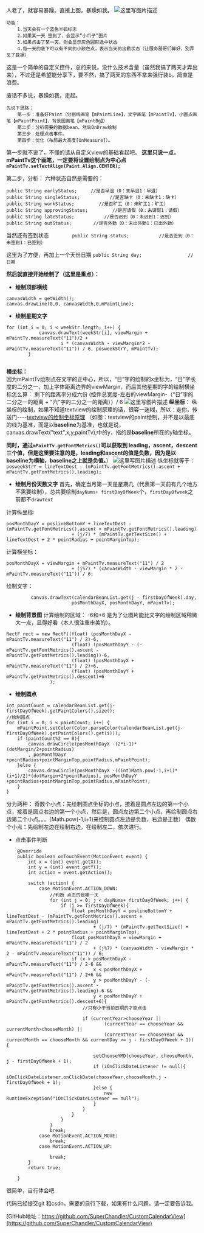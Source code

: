 人老了，就容易暴躁。直接上图，暴躁如我。
![这里写图片描述](http://img.blog.csdn.net/20170526150408989?watermark/2/text/aHR0cDovL2Jsb2cuY3Nkbi5uZXQvc2luYXRfMjY3MTA3MDE=/font/5a6L5L2T/fontsize/400/fill/I0JBQkFCMA==/dissolve/70/gravity/SouthEast)

```
功能：
	1.当天会有一个蓝色半弧标志
	2.如果某一天 签到了，会显示“小爪子”图片
	3.如果点击了某一天，则会显示灰色圆形选中状态
	4.每一天的底下可以有不同的小颜色点，表示当天的出勤状态（让服务器哥们算好，别弄叉了数据）
```

这是一个简单的自定义控件，总的来说，没什么技术含量（虽然我搞了两天才弄出来），不过还是希望能分享下，要不然，搞了两天的东西不拿来强行装b，简直是浪费。

废话不多说，暴躁如我，走起。

```
先说下思路：
	第一步：准备好Paint（分割线画笔【mPaintLine】，文字画笔【mPaintTv】，小圆点画笔【mPaintPoint】，背景图画笔【mPaintBg】）
	第二步：分析需要的数据bean，然后OnDraw绘制
	第三步：处理点击事件。
	第四步：优化（布局最大高度[OnMeasure]）。
```
第一步就不说了，不懂的请从自定义view的基础看起吧。
**这里只说一点，mPaintTv这个画笔，一定要将设置绘制点为中心点`  mPaintTv.setTextAlign(Paint.Align.CENTER);`**

第二步，分析：
六种状态自然是需要的：

```
public String earlyStatus;     //是否早退（0：未早退1：早退）
public String singleStatus;           //是否缺卡（0：未缺卡1：缺卡）
public String workStatus;         //是否旷工（0：未旷工1：旷工）
public String approvingStatus;         //是否请假（0：未请假1：请假）
public String lateStatus;           //是否迟到（0：未迟到1：迟到）
public String outStatus;        //是否外勤（0：未出外勤1：已出外勤）
```
当然还有签到状态  `        public String status;           //是否签到（0：未签到1：已签到）`

这里为了方便，再加上一个天份日期  `public String day;                 //日期`

**然后就直接开始绘制了（这里是重点）：**

 - **绘制顶部横线**
```
canvasWidth = getWidth();
canvas.drawLine(0,0, canvasWidth,0,mPaintLine);
```
 - **绘制星期文字**

```
for (int i = 0; i < weekStr.length; i++) {
            canvas.drawText(weekStr[i], viewMargin + mPaintTv.measureText("11")/2 +
                    i * (canvasWidth - viewMargin*2 - mPaintTv.measureText("11")) / 6, posweekStrY, mPaintTv);
        }
        
```
**横坐标：**        
因为mPaintTv绘制点在文字的正中心，所以，“日”字的绘制的x坐标为，“日”字长度的二分之一，加上字体距离边界的viewMargin，而后其他星期的字的绘制横坐标怎么算： 
	剩下的距离平分成六份
	(控件总宽度-左右的viewMargin-（“日”字的二分之一的距离 + "六"字的二分之一的距离））/ 6
	![这里写图片描述](http://img.blog.csdn.net/20170526161618322?watermark/2/text/aHR0cDovL2Jsb2cuY3Nkbi5uZXQvc2luYXRfMjY3MTA3MDE=/font/5a6L5L2T/fontsize/400/fill/I0JBQkFCMA==/dissolve/70/gravity/SouthEast)
**纵坐标：**
纵坐标的绘制，如果不知道textview的绘制原理的话，很容一迷糊，所以：走你，传送门----[textview的绘制坐标原理](http://blog.csdn.net/sinat_26710701/article/details/70184252)
（如图：textview的paint绘制，并不是以最底的线为基准，而是以**baseline**为基准，也就是说，
canvas.drawText("text",x,y,paintTv);中的y，指的是**baseline**所在的y轴坐标。

**同时，通过`mPaintTv.getFontMetrics()`可以获取到 leading，ascent，descent 三个值，但是这里要注意的是，leading和ascent的值是负数，因为是以baseline为横轴，baseline之上就是负值。**）
![这里写图片描述](http://img.blog.csdn.net/20170526162038048?watermark/2/text/aHR0cDovL2Jsb2cuY3Nkbi5uZXQvc2luYXRfMjY3MTA3MDE=/font/5a6L5L2T/fontsize/400/fill/I0JBQkFCMA==/dissolve/70/gravity/SouthEast)
纵坐标就等于： 
`posweekStrY = lineTextDest - (mPaintTv.getFontMetrics().ascent + mPaintTv.getFontMetrics().leading);`
 
  - **绘制月份天数文字**
首先，确定当月第一天是星期几（代表第一天前有几个地方不需要绘制），总共要绘制`dayNums+ firstDayOfWeek`个，`firstDayOfweek`之前都不`drawText`

计算纵坐标:

```
posMonthDayY = poslineBottomY + lineTextDest - (mPaintTv.getFontMetrics().ascent + mPaintTv.getFontMetrics().leading)
                        + (j/7) * (mPaintTv.getTextSize() + lineTextDest + 2 * pointRadius + pointMarginTop);
```
计算横坐标：

```
posMonthDayX = viewMargin + mPaintTv.measureText("11") / 2
                        + (j%7) * (canvasWidth - viewMargin * 2 - mPaintTv.measureText("11")) / 6;
```
绘制文字：

```
         canvas.drawText(calendarBeanList.get(j - firstDayOfWeek).day,
                        posMonthDayX, posMonthDayY, mPaintTv);
```

- **绘制背景图** 
计算绘制的区域：
-6和+6 是为了让图片能比文字的绘制区域稍微大一点，显得好看（本人很注重审美的）。
```
RectF rect = new RectF((float) (posMonthDayX - mPaintTv.measureText("11") / 2)-6,
                        (float) (posMonthDayY - (-mPaintTv.getFontMetrics().ascent - mPaintTv.getFontMetrics().leading))-6,
                        (float) (posMonthDayX + mPaintTv.measureText("11") / 2)+6,
                        (float) (posMonthDayY + mPaintTv.getFontMetrics().descent)+6
                );
```
- **绘制圆点**

```
int paintCount = calendarBeanList.get(j-firstDayOfWeek).getPaintColors().size();
//绘制圆点
for (int i = 0; i < paintCount; i++) {
	mPaintPoint.setColor(Color.parseColor(calendarBeanList.get(j-firstDayOfWeek).getPaintColors().get(i)));
    if (paintCount%2 == 0){
	    canvas.drawCircle(posMonthDayX -(2*i-1)*(dotMargin/2+pointRadius)
        , posMonthDayY +pointRadius+pointMarginTop,pointRadius,mPaintPoint);
    }else {
        canvas.drawCircle(posMonthDayX -((int)Math.pow(-1,i+1)*(i+1)/2)*(dotMargin+2*pointRadius), posMonthDayY +pointRadius+pointMarginTop,pointRadius,mPaintPoint);
    }
}
```
分为两种：
奇数个小点：先绘制圆点坐标的小点，接着是圆点左边的第一个小点，接着是圆点右边的第一个小点，然后是，圆点左边第二个小点，再绘制圆点右边第二个小点。。。（Math.pow(-1,i+1)来控制圆点左边是负数，右边是正数）
偶数个小点：先绘制左边在绘制右边，在绘制左二，依次进行。

- 点击事件判断

```
    @Override
    public boolean onTouchEvent(MotionEvent event) {
        int x = (int) event.getX();
        int y = (int) event.getY();
        int action = event.getAction();

        switch (action) {
            case MotionEvent.ACTION_DOWN:
                //判断 点击的是哪一天
                for (int j = 0; j < dayNums+ firstDayOfWeek; j++) {
                    if (j >= firstDayOfWeek){
                        float posMonthDayY = poslineBottomY + lineTextDest - (mPaintTv.getFontMetrics().ascent + mPaintTv.getFontMetrics().leading)
                                + (j/7) * (mPaintTv.getTextSize() + lineTextDest + 2 * pointRadius + pointMarginTop);
                        float posMonthDayX = viewMargin + mPaintTv.measureText("11") / 2
                                + (j%7) * (canvasWidth - viewMargin * 2 - mPaintTv.measureText("11")) / 6;
                        if (x > posMonthDayX - mPaintTv.measureText("11") / 2-6 &&
                                x < posMonthDayX + mPaintTv.measureText("11") / 2+6 &&
                                y > posMonthDayY - (-mPaintTv.getFontMetrics().ascent - mPaintTv.getFontMetrics().leading)-6 &&
                                y < posMonthDayY + mPaintTv.getFontMetrics().descent+6){
                            //只有小于当前日期的才能点击

                            if (currentYear>chooseYear ||
                                    (currentYear == chooseYear && currentMonth>chooseMonth) ||
                                    (currentYear == chooseYear && currentMonth == chooseMonth && currentDay >= j - firstDayOfWeek + 1)) {

                                setChooseYMD(chooseYear, chooseMonth, j - firstDayOfWeek + 1);
                                if (iOnClickDateListener != null){
                                    iOnClickDateListener.onClickDate(chooseYear,chooseMonth,j - firstDayOfWeek + 1);
                                }else {
                                    new RuntimeException("iOnClickDateListener == null");
                                }
                            }
                        }
                    }
                }
                break;
            case MotionEvent.ACTION_MOVE:
                break;
            case MotionEvent.ACTION_UP:

                break;
        }
        return true;

    }
```
很简单，自行体会吧

代码已经提交git 和csdn，需要的自行下载，如果有什么问题，请一定要告诉我。

[GitHub地址：https://github.com/SuperChandler/CustomCalendarView](https://github.com/SuperChandler/CustomCalendarView)


